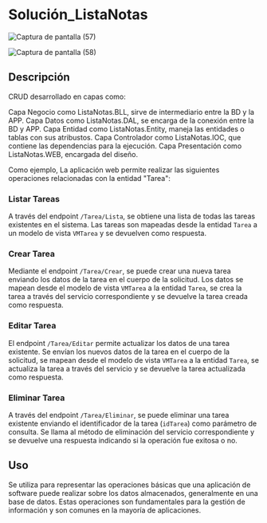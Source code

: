# Solución_ListaNotas

![Captura de pantalla (57)](https://github.com/xfiberex/CRUD_ListaNotas/assets/135444565/7f578d08-b995-4a49-b8f0-5432601a2a5b)

![Captura de pantalla (58)](https://github.com/xfiberex/CRUD_ListaNotas/assets/135444565/5ba836b6-2aed-4da6-852e-3c2c01dbdfec)

## Descripción

CRUD desarrollado en capas como:

Capa Negocio como ListaNotas.BLL, sirve de intermediario entre la BD y la APP.
Capa Datos como ListaNotas.DAL, se encarga de la conexión entre la BD y APP.
Capa Entidad como ListaNotas.Entity, maneja las entidades o tablas con sus atribustos.
Capa Controlador como ListaNotas.IOC, que contiene las dependencias para la ejecución.
Capa Presentación como ListaNotas.WEB, encargada del diseño.

Como ejemplo, La aplicación web permite realizar las siguientes operaciones relacionadas con la entidad "Tarea":

### Listar Tareas

A través del endpoint `/Tarea/Lista`, se obtiene una lista de todas las tareas existentes en el sistema. Las tareas son mapeadas desde la entidad `Tarea` a un modelo de vista `VMTarea` y se devuelven como respuesta.

### Crear Tarea

Mediante el endpoint `/Tarea/Crear`, se puede crear una nueva tarea enviando los datos de la tarea en el cuerpo de la solicitud. Los datos se mapean desde el modelo de vista `VMTarea` a la entidad `Tarea`, se crea la tarea a través del servicio correspondiente y se devuelve la tarea creada como respuesta.

### Editar Tarea

El endpoint `/Tarea/Editar` permite actualizar los datos de una tarea existente. Se envían los nuevos datos de la tarea en el cuerpo de la solicitud, se mapean desde el modelo de vista `VMTarea` a la entidad `Tarea`, se actualiza la tarea a través del servicio y se devuelve la tarea actualizada como respuesta.

### Eliminar Tarea

A través del endpoint `/Tarea/Eliminar`, se puede eliminar una tarea existente enviando el identificador de la tarea (`idTarea`) como parámetro de consulta. Se llama al método de eliminación del servicio correspondiente y se devuelve una respuesta indicando si la operación fue exitosa o no.

## Uso

Se utiliza para representar las operaciones básicas que una aplicación de software puede realizar sobre los datos almacenados, generalmente en una base de datos. Estas operaciones son fundamentales para la gestión de información y son comunes en la mayoría de aplicaciones.
